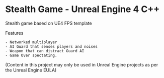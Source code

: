 # Stealth Game - Unreal Engine 4 C++

Stealth game based on UE4 FPS template

Features

	- Networked multiplayer
	- AI Guard that senses players and noises
	- Weapon that can distract Guard AI
	- Game Over spectating.

(Content in this project may only be used in Unreal Engine projects as per the Unreal Engine EULA)